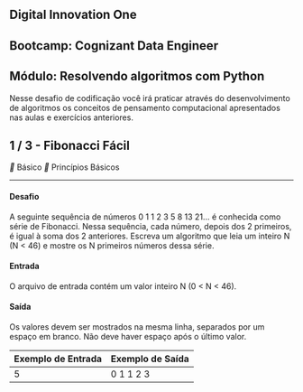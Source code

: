 ## Digital Innovation One

## Bootcamp: Cognizant Data Engineer

## Módulo: Resolvendo algoritmos com Python

Nesse desafio de codificação você irá praticar através do desenvolvimento de algoritmos os conceitos de pensamento computacional apresentados nas aulas e exercícios anteriores.


## 1 / 3 - Fibonacci Fácil

** Básico		** Princípios Básicos

------

#### Desafio

A seguinte sequência de números 0 1 1 2 3 5 8 13 21... é conhecida como série de Fibonacci. Nessa sequência, cada número, depois dos 2 primeiros, é igual à soma dos 2 anteriores. Escreva um algoritmo que leia um inteiro N (N < 46) e mostre os N primeiros números dessa série.

#### Entrada

O arquivo de entrada contém um valor inteiro N (0 < N < 46).

#### Saída

Os valores devem ser mostrados na mesma linha, separados por um espaço em branco. Não deve haver espaço após o último valor.

| Exemplo de Entrada | Exemplo de Saída |
| ------------------ | ---------------- |
| 5                  | 0 1 1 2 3        |
